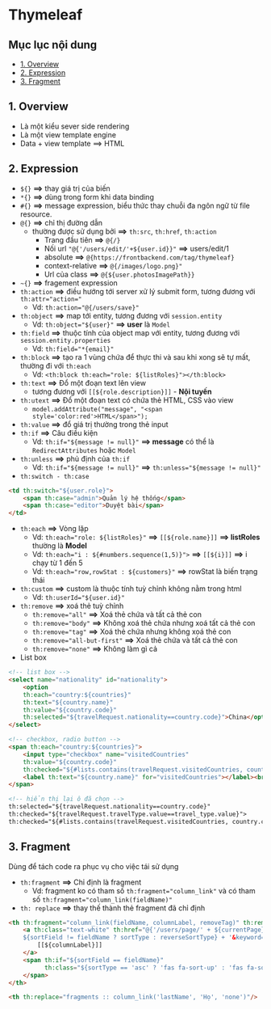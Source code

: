 # Thymeleaf

## Mục lục nội dung 

  - [1. Overview](#1-overview)
  - [2. Expression](#2-expression)
  - [3. Fragment](#3-fragment)

## 1. Overview

- Là một kiểu sever side rendering
- Là một view template engine
- Data + view template ==> HTML 

## 2. Expression

- `${}` **==>** thay giá trị của biến 
- `*{}` **==>** dùng trong form khi data binding
- `#{}` **==>** message expression, biểu thức thay chuỗi đa ngôn ngữ từ file resource.
- `@{}` **==>** chỉ thị đường dẫn
    - thường được sử dụng bởi **==>** `th:src`, `th:href`, `th:action`
        - Trang đầu tiên **==>** `@{/}`
        - Nối url `"@{'/users/edit/'+${user.id}}"` **==>** users/edit/1
        - absolute **==>** `@{https://frontbackend.com/tag/thymeleaf}`
        - context-relative **==>** `@{/images/logo.png}"`
        - Url của class **==>** `@{${user.photosImagePath}}`
- `~{}` **==>** fragement expression
- `th:action` **==>** điều hướng tới server xử lý submit form, tương đương với `th:attr="action="`
    - Vd: `th:action="@{/users/save}"`
- `th:object` **==>** map tới entity, tương đương với `session.entity`
    - Vd: `th:object="${user}"` **==> user** là `Model` 
- `th:field` **==>** thuộc tính của object map với entity, tương đương với `session.entity.properties`
    - Vd: `th:field="*{email}"`
- `th:block` **==>** tạo ra 1 vùng chứa để thực thi và sau khi xong sẽ tự mất, thường đi với `th:each`
    - Vd: `<th:block th:each="role: ${listRoles}"></th:block>`
- `th:text` **==>** Đổ một đoạn text lên view 
    - tương đương với `[[${role.description}]]` - **Nội tuyến**
- `th:utext` **==>** Đổ một đoạn text có chứa thẻ HTML, CSS vào view 
    - `model.addAttribute("message", "<span style='color:red'>HTML</span>");`
- `th:value` **==>** đổ giá trị thường trong thẻ input   
- `th:if` **==>** Câu điều kiện 
    - Vd: `th:if="${message != null}"` **==> message** có thể là `RedirectAttributes` hoặc `Model`
- `th:unless` **==>** phủ định của `th:if`
    - Vd: `th:if="${message != null}"` **==>** `th:unless="${message != null}"`
- `th:switch - th:case`    

```html
<td th:switch="${user.role}">
    <span th:case="admin">Quản lý hệ thống</span>
    <span th:case="editor">Duyệt bài</span>
</td>
```

- `th:each` **==>** Vòng lặp
    - Vd: `th:each="role: ${listRoles}"` **==>** `[[${role.name}]]` **==> listRoles** thường là **Model** 
    - Vd: `th:each="i : ${#numbers.sequence(1,5)}">` **==>** `[[${i}]]` **==>** i chạy từ 1 đến 5
    - Vd: `th:each="row,rowStat : ${customers}"` **==>** rowStat là biến trạng thái
- `th:custom` **==>** custom là thuộc tính tuỳ chỉnh không nằm trong html 
    - Vd: `th:userId="${user.id}"` 
- `th:remove` **==>** xoá thẻ tuỳ chỉnh
    - `th:remove="all"` **==>** Xoá thẻ chứa và tất cả thẻ con
    - `th:remove="body"` **==>** Không xoá thẻ chứa nhưng xoá tất cả thẻ con
    - `th:remove="tag"` **==>** Xoá thẻ chứa nhưng không xoá thẻ con
    - `th:remove="all-but-first"` **==>** Xoá thẻ chứa và tất cả thẻ con
    - `th:remove="none"` **==>** Không làm gì cả
- List box

```html
<!-- list box -->
<select name="nationality" id="nationality">
    <option
    th:each="country:${countries}"
    th:text="${country.name}"
    th:value="${country.code}"
    th:selected="${travelRequest.nationality==country.code}">China</option>
</select>

<!-- checkbox, radio button -->
<span th:each="country:${countries}">
    <input type="checkbox" name="visitedCountries"
    th:value="${country.code}"
    th:checked="${#lists.contains(travelRequest.visitedCountries, country.code)}">
    <label th:text="${country.name}" for="visitedCountries"></label><br>
</span>

<!-- hiển thị lại ô đã chọn -->
th:selected="${travelRequest.nationality==country.code}"
th:checked="${travelRequest.travelType.value==travel_type.value}">
th:checked="${#lists.contains(travelRequest.visitedCountries, country.code)}"
```

## 3. Fragment

Dùng để tách code ra phục vụ cho việc tái sử dụng 

- `th:fragment` **==>** Chỉ định là fragment 
    - Vd: fragment ko có tham số `th:fragment="column_link"` và có tham số `th:fragment="column_link(fieldName)"`
- `th: replace` **==>** thay thế thành thẻ fragment đã chỉ định    

```html
<th th:fragment="column_link(fieldName, columnLabel, removeTag)" th:remove="${removeTag}">
    <a th:class="text-white" th:href="@{'/users/page/' + ${currentPage} + '?sortField=' + ${fieldName} + '&sortType=' +
    ${sortField != fieldName ? sortType : reverseSortType} + '&keyword=' + ${keyword != null ? keyword : ''}}">
        [[${columnLabel}]]
    </a>
    <span th:if="${sortField == fieldName}"
          th:class="${sortType == 'asc' ? 'fas fa-sort-up' : 'fas fa-sort-down'}">
    </span>
</th>

<th th:replace="fragments :: column_link('lastName', 'Họ', 'none')"/>
```    




